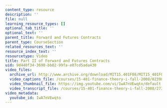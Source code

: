 ```yaml
---
content_type: resource
description: ''
file: null
learning_resource_types: []
optional_tab_title: ''
optional_text: ''
parent_title: Forward and Futures Contracts
parent_type: CourseSection
related_resources_text: ''
resource_index_text: ''
resourcetype: Video
title: Part II of Forward and Futures Contracts
uid: 9d440f34-3690-bb02-99fa-e07cd5ada430
video_files:
  archive_url: http://www.archive.org/download/MIT15.401F08/MIT15_401F08_ses10_300k.mp4
  video_captions_file: /courses/15-401-finance-theory-i-fall-2008/82398350800f5870b51f9d109c4da8f5_IwA7nVEwqto.vtt
  video_thumbnail_file: https://img.youtube.com/vi/IwA7nVEwqto/default.jpg
  video_transcript_file: /courses/15-401-finance-theory-i-fall-2008/2739ca9dd59a204746774363b95a52c9_IwA7nVEwqto.pdf
video_metadata:
  youtube_id: IwA7nVEwqto
---
```

